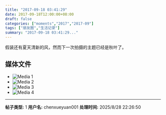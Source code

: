 ```yaml
---
title: "2017-09-18 03:41:29"
date: 2017-09-18T12:00:00+08:00
draft: false
categories: ["moments","2017","2017-09"]
tags: ["朋友圈","生活记录"]
summary: "2017-09-18 03:41:29..."
---
```


假装还有夏天清新的风，然而下一次拍摄的主题已经是秋叶了。

## 媒体文件

- ![Media 1](/Moments/photos/2017-09-18/201709180341290.jpg)
- ![Media 2](/Moments/photos/2017-09-18/201709180341291.jpg)
- ![Media 3](/Moments/photos/2017-09-18/201709180341292.jpg)
- ![Media 4](/Moments/photos/2017-09-18/201709180341293.jpg)

---

**帖子类型:** 1
**用户名:** chenxueyuan001
**处理时间:** 2025/8/28 22:26:50